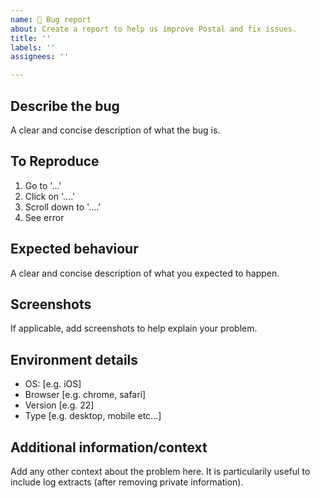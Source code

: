 ```yaml
---
name: 🐛 Bug report
about: Create a report to help us improve Postal and fix issues.
title: ''
labels: ''
assignees: ''

---
```


## Describe the bug

A clear and concise description of what the bug is.

## To Reproduce

1. Go to '...'
2. Click on '....'
3. Scroll down to '....'
4. See error

## Expected behaviour

A clear and concise description of what you expected to happen.

## Screenshots

If applicable, add screenshots to help explain your problem.

## Environment details 

 - OS: [e.g. iOS]
 - Browser [e.g. chrome, safari]
 - Version [e.g. 22]
 - Type [e.g. desktop, mobile etc...]

## Additional information/context

Add any other context about the problem here. It is particularily useful to include log extracts (after removing private information). 
